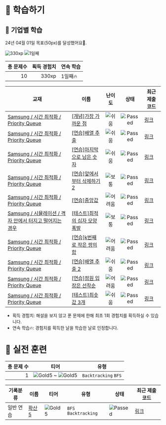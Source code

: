 # 📖 학습하기

## 🚀 기업별 학습
24년 04월 01일 목표(50px)를 달성했어요🥳.

![330xp](https://img.shields.io/badge/EXP-330xp-%235cb85c.svg?for-the-badge)
![1일째](https://img.shields.io/badge/연속학습-1일째-%23E34F26.svg?for-the-badge)

|총 문제수|획득 경험치|연속 학습|
|---:|---:|---|
10|330xp|1일째🔥|

|교재|이름|난이도|상태|최근 제출 코드|
|---|---|:---:|:---:|---|
|[Samsung / 시간 최적화 / Priority Queue](https://www.codetree.ai/missions?missionId=13)|[[개념]가장 가까운 점](https://www.codetree.ai/missions/13/problems/nearest-point)|![쉬움][easy]|![Passed][passed]|[링크](https://github.com/soomin9106/codetree-TILs/blob/main/240401/%EA%B0%80%EC%9E%A5%20%EA%B0%80%EA%B9%8C%EC%9A%B4%20%EC%A0%90/nearest-point.py)|
|[Samsung / 시간 최적화 / Priority Queue](https://www.codetree.ai/missions?missionId=13)|[[연습]배열 추출](https://www.codetree.ai/missions/13/problems/array-extraction)|![쉬움][easy]|![Passed][passed]|[링크](https://github.com/soomin9106/codetree-TILs/blob/main/240401/%EB%B0%B0%EC%97%B4%20%EC%B6%94%EC%B6%9C/array-extraction.py)|
|[Samsung / 시간 최적화 / Priority Queue](https://www.codetree.ai/missions?missionId=13)|[[연습]마지막으로 남은 숫자](https://www.codetree.ai/missions/13/problems/last-remaining-number)|![쉬움][easy]|![Passed][passed]|[링크](https://github.com/soomin9106/codetree-TILs/blob/main/240401/%EB%A7%88%EC%A7%80%EB%A7%89%EC%9C%BC%EB%A1%9C%20%EB%82%A8%EC%9D%80%20%EC%88%AB%EC%9E%90/last-remaining-number.py)|
|[Samsung / 시간 최적화 / Priority Queue](https://www.codetree.ai/missions?missionId=13)|[[연습]앞에서부터 삭제하기 2](https://www.codetree.ai/missions/13/problems/delete-it-from-the-beginning-2)|![보통][medium]|![Passed][passed]|[링크](https://github.com/soomin9106/codetree-TILs/blob/main/240401/%EC%95%9E%EC%97%90%EC%84%9C%EB%B6%80%ED%84%B0%20%EC%82%AD%EC%A0%9C%ED%95%98%EA%B8%B0%202/delete-it-from-the-beginning-2.py)|
|[Samsung / 시간 최적화 / Priority Queue](https://www.codetree.ai/missions?missionId=13)|[[연습]중앙값](https://www.codetree.ai/missions/13/problems/median)|![어려움][hard]|![Passed][passed]|[링크](https://github.com/soomin9106/codetree-TILs/blob/main/240401/%EC%A4%91%EC%95%99%EA%B0%92/median.py)|
|[Samsung / 시뮬레이션 / 격자 안에서 터지고 떨어지는 경우](https://www.codetree.ai/missions?missionId=13)|[[테스트]최적의 십자 모양 폭발](https://www.codetree.ai/missions/13/problems/best-cross-shape-bomb)|![보통][medium]|![Passed][passed]|[링크](https://github.com/soomin9106/codetree-TILs/blob/main/240401/%EC%B5%9C%EC%A0%81%EC%9D%98%20%EC%8B%AD%EC%9E%90%20%EB%AA%A8%EC%96%91%20%ED%8F%AD%EB%B0%9C/best-cross-shape-bomb.py)|
|[Samsung / 시간 최적화 / Priority Queue](https://www.codetree.ai/missions?missionId=13)|[[연습]k번째로 작은 쌍의 합](https://www.codetree.ai/missions/13/problems/sum-of-kth-smallest-pair)|![어려움][hard]|![Passed][passed]|[링크](https://github.com/soomin9106/codetree-TILs/blob/main/240401/k%EB%B2%88%EC%A7%B8%EB%A1%9C%20%EC%9E%91%EC%9D%80%20%EC%8C%8D%EC%9D%98%20%ED%95%A9/sum-of-kth-smallest-pair.py)|
|[Samsung / 시간 최적화 / Priority Queue](https://www.codetree.ai/missions?missionId=13)|[[연습]배열 추출 2](https://www.codetree.ai/missions/13/problems/array-extraction-2)|![쉬움][easy]|![Passed][passed]|[링크](https://github.com/soomin9106/codetree-TILs/blob/main/240401/%EB%B0%B0%EC%97%B4%20%EC%B6%94%EC%B6%9C%202/array-extraction-2.py)|
|[Samsung / 시간 최적화 / Priority Queue](https://www.codetree.ai/missions?missionId=13)|[[연습]정원 입장은 선착순](https://www.codetree.ai/missions/13/problems/admission-to-the-garden-is-on-a-first-come-first-served-basis)|![어려움][hard]|![Passed][passed]|[링크](https://github.com/soomin9106/codetree-TILs/blob/main/240401/%EC%A0%95%EC%9B%90%20%EC%9E%85%EC%9E%A5%EC%9D%80%20%EC%84%A0%EC%B0%A9%EC%88%9C/admission-to-the-garden-is-on-a-first-come-first-served-basis.py)|
|[Samsung / 시간 최적화 / Priority Queue](https://www.codetree.ai/missions?missionId=13)|[[테스트]최솟값 3개](https://www.codetree.ai/missions/13/problems/top-3-smallest-number)|![쉬움][easy]|![Passed][passed]|[링크](https://github.com/soomin9106/codetree-TILs/blob/main/240401/%EC%B5%9C%EC%86%9F%EA%B0%92%203%EA%B0%9C/top-3-smallest-number.py)|


* 획득 경험치: 해설을 보지 않고 푼 문제에 한해 최초 1회 경험치를 획득하실 수 있습니다.
* 연속 학습🔥: 경험치를 획득한 날을 학습한 날로 인정합니다.


# 🥇 실전 훈련
|총 문제 수|티어|유형|
|---:|---|---|
|1|![Gold5][g5] ~ ![Gold5][g5]|`Backtracking` `BFS`|

|기록분류|이름|티어|유형|상태|최근 제출 코드|
|---|---|---|---|---|---|
|일반 연습|[확산 5](https://www.codetree.ai/training-field/search/problems/diffusion-5)|![Gold5][g5]|`BFS` `Backtracking`|![Passed][passed]|[링크](https://github.com/soomin9106/codetree-TILs/blob/main/240401/%ED%99%95%EC%82%B0%205/diffusion-5.py)|










[b5]: https://img.shields.io/badge/Bronze_5-%235D3E31.svg
[b4]: https://img.shields.io/badge/Bronze_4-%235D3E31.svg
[b3]: https://img.shields.io/badge/Bronze_3-%235D3E31.svg
[b2]: https://img.shields.io/badge/Bronze_2-%235D3E31.svg
[b1]: https://img.shields.io/badge/Bronze_1-%235D3E31.svg
[s5]: https://img.shields.io/badge/Silver_5-%23394960.svg
[s4]: https://img.shields.io/badge/Silver_4-%23394960.svg
[s3]: https://img.shields.io/badge/Silver_3-%23394960.svg
[s2]: https://img.shields.io/badge/Silver_2-%23394960.svg
[s1]: https://img.shields.io/badge/Silver_1-%23394960.svg
[g5]: https://img.shields.io/badge/Gold_5-%23FFC433.svg
[g4]: https://img.shields.io/badge/Gold_4-%23FFC433.svg
[g3]: https://img.shields.io/badge/Gold_3-%23FFC433.svg
[g2]: https://img.shields.io/badge/Gold_2-%23FFC433.svg
[g1]: https://img.shields.io/badge/Gold_1-%23FFC433.svg
[p5]: https://img.shields.io/badge/Platinum_5-%2376DDD8.svg
[p4]: https://img.shields.io/badge/Platinum_4-%2376DDD8.svg
[p3]: https://img.shields.io/badge/Platinum_3-%2376DDD8.svg
[p2]: https://img.shields.io/badge/Platinum_2-%2376DDD8.svg
[p1]: https://img.shields.io/badge/Platinum_1-%2376DDD8.svg
[passed]: https://img.shields.io/badge/Passed-%23009D27.svg
[failed]: https://img.shields.io/badge/Failed-%23D24D57.svg
[easy]: https://img.shields.io/badge/쉬움-%235cb85c.svg?for-the-badge
[medium]: https://img.shields.io/badge/보통-%23FFC433.svg?for-the-badge
[hard]: https://img.shields.io/badge/어려움-%23D24D57.svg?for-the-badge